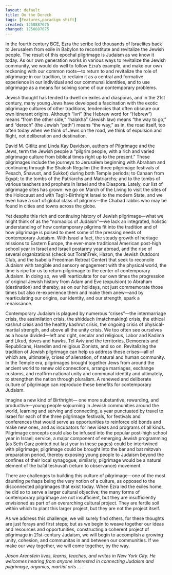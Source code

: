 ```yaml
---
layout: default
title: On the Derech
tags: [Features,paradigm shift]
created: 1250887675
changed: 1250887675
---
```

<p>In the fourth century BCE, Ezra the scribe led thousands of Israelites back to Jerusalem from exile in Babylon to reconstitute and revitalize the Jewish people. The result of this epochal pilgrimage is Judaism as we know it today. As our own generation works in various ways to revitalize the Jewish community, we would do well to follow Ezra&rsquo;s example, and make our own reckoning with our common roots&mdash;to return to and revitalize the role of pilgrimage in our tradition, to reclaim it as a central and formative experience in our individual and our communal identities, and to use pilgrimage as a means for solving some of our contemporary problems.</p>
<p>Jewish thought has tended to dwell on exiles and diasporas, and in the 21st century, many young Jews have developed a fascination with the exotic pilgrimage cultures of other traditions, tendencies that often obscure our own itinerant origins. Although &ldquo;Ivri&rdquo; (the Hebrew word for &ldquo;Hebrew&rdquo;) means &ldquo;from the other side,&rdquo; &ldquo;halakha&rdquo; (Jewish law) means &ldquo;the way to go,&rdquo; and &ldquo;derech&rdquo; (the Jewish &ldquo;path&rdquo;) means &ldquo;the way,&rdquo; as in, the road itself, too often today when we think of Jews on the road, we think of expulsion and flight, not deliberation and destination.</p>
<p>David M. Gitlitz and Linda Kay Davidson, authors of Pilgrimage and the Jews, term the Jewish people a &ldquo;pilgrim people, with a rich and varied pilgrimage culture from biblical times right up to the present.&rdquo; These pilgrimages include the journeys to Jerusalem beginning with Abraham and continuing through the Shalosh Regalim (the three pilgrimage festivals of Pesach, Shavuot, and Sukkot) during both Temple periods; to Canaan from Egypt; to the tombs of the Patriarchs and Matriarchs; and to the tombs of various teachers and prophets in Israel and the Diaspora. Lately, our list of pilgrimage sites has grown: we go on March of the Living to visit the sites of the Holocaust and with Taglit-Birthright Israel to the modern State, and we even have a sort of global class of pilgrims&mdash;the Chabad rabbis who may be found in cities and towns across the globe.</p>
<p>Yet despite this rich and continuing history of Jewish pilgrimage&mdash;what we might think of as the &ldquo;nomadics of Judaism&rdquo;&mdash;we lack an integrated, holistic understanding of how contemporary pilgrims fit into the tradition and of how pilgrimage is poised to meet some of the pressing needs of contemporary Judaism. With Israel a fact, the steady growth of heritage missions to Eastern Europe, the ever-more traditional American post-high school year in Israel and Israeli postarmy year abroad, and the rise of several organizations (check out TorahTrek, Hazon, the Jewish Outdoors Club, and the Isabella Freedman Retreat Center) that seek to reconcile Judaism with tangible and sensory engagement with the physical world, the time is ripe for us to return pilgrimage to the center of contemporary Judaism. In doing so, we will rearticulate for our own times the progression of original Jewish history from Adam and Eve (expulsion) to Abraham (destination) and thereby, as on our holidays, not just commemorate those times but also re-experience them and make them anew&mdash;and by rearticulating our origins, our identity, and our strength, spark a renaissance.</p>
<p>Contemporary Judaism is plagued by numerous &ldquo;crises&rdquo;&mdash;the intermarriage crisis, the assimilation crisis, the shidduch (matchmaking) crisis, the ethical kashrut crisis and the healthy kashrut crisis, the ongoing crisis of physical-martial strength, and above all the unity crisis. We too often see ourselves as a house divided&mdash;left and right, secular and religious, Labor and Kadima and Likud, doves and hawks, Tel Aviv and the territories, Democrats and Republicans, Haredim and religious Zionists, and so on. Revitalizing the tradition of Jewish pilgrimage can help us address these crises&mdash;all of which are, ultimately, crises of alienation, of natural and human community. In the Temple era, pilgrimages brought together Jews from around the ancient world to renew old connections, arrange marriages, exchange customs, and reaffirm national unity and communal identity and ultimately, to strengthen the nation through pluralism. A renewed and deliberate culture of pilgrimage can reproduce these benefits for contemporary Judaism.</p>
<p>Imagine a new kind of Birthright&mdash; one more substantive, rewarding, and productive&mdash;young people sojourning in Jewish communities around the world, learning and serving and connecting, a year punctuated by travel to Israel for each of the three pilgrimage festivals, for festivals and conferences that would serve as opportunities to reinforce old bonds and make new ones, and as incubators for new ideas and programs of all kinds. Pilgrimage concepts could also be infused into the popular post-high school year in Israel; service, a major component of emerging Jewish programming (as Seth Garz pointed out last year in these pages) could be intertwined with pilgrimage; pilgrimage could be brought into the bar and bat mitzvah preparation period, thereby exposing young people to Judaism beyond the confines of their local synagogue; similarly, pilgrimage would be a natural element of the ba&rsquo;al teshuvah (return to observance) movement.</p>
<p>There are challenges to building this culture of pilgrimage&mdash;one of the most daunting perhaps being the very notion of a culture, as opposed to the disconnected pilgrimages that exist today. When Ezra led the exiles home, he did so to serve a larger cultural objective; the many forms of contemporary pilgrimage are not insufficient, but they are insufficiently envisioned as part of an overarching cultural project. They are fertile soil within which to plant this larger project, but they are not the project itself.</p>
<p>As we address this challenge, we will surely find others, for these thoughts are just forays and first steps; but as we begin to weave together our ideas and resources and opportunities, constructing a coherent project of pilgrimage in 21st-century Judaism, we will begin to accomplish a growing unity, cohesion, and communitas in and between our communities. If we make our way together, we will come together, by the way.</p>
<p><em>Jason Arenstein lives, learns, teaches, and writes in New York City. He welcomes hearing from anyone interested in connecting Judaism and pilgrimage, organics, martial arts ... .</em></p>